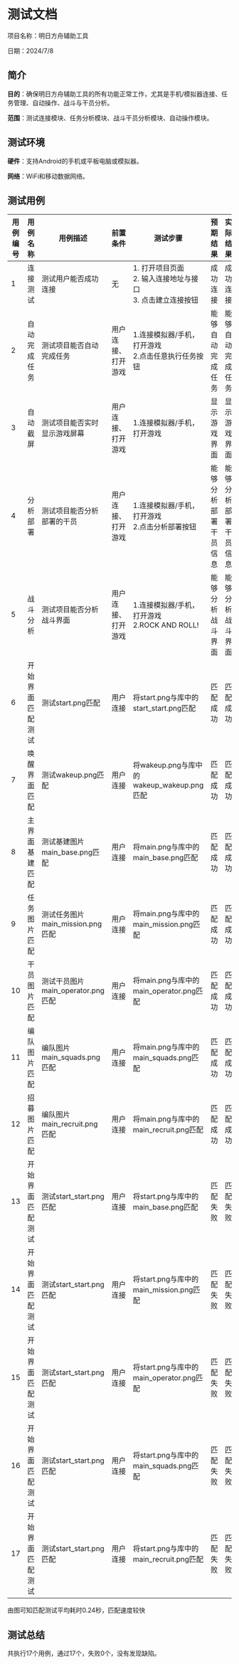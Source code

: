 # 测试文档

项目名称：明日方舟辅助工具

日期：2024/7/8

## 简介

**目的**：确保明日方舟辅助工具的所有功能正常工作，尤其是手机/模拟器连接、任务管理、自动操作、战斗与干员分析。 

**范围**：测试连接模块、任务分析模块、战斗干员分析模块、自动操作模块。

## 测试环境

**硬件**：支持Android的手机或平板电脑或模拟器。

**网络**：WiFi和移动数据网络。

## 测试用例

| 用例编号 | 用例名称         | 用例描述                          | 前置条件           | 测试步骤                                                     | 预期结果             | 实际结果             | 状态 |    备注    |
| -------- | ---------------- | --------------------------------- | ------------------ | ------------------------------------------------------------ | -------------------- | -------------------- | ---- | :--------: |
| 1        | 连接测试         | 测试用户能否成功连接              | 无                 | 1. 打开项目页面<br>2. 输入连接地址与接口<br>3. 点击建立连接按钮 | 成功连接             | 成功连接             | 通过 |     无     |
| 2        | 自动完成任务     | 测试项目能否自动完成任务          | 用户连接、打开游戏 | 1.连接模拟器/手机，打开游戏<br>2.点击任意执行任务按钮        | 能够自动完成任务     | 能够自动完成任务     | 通过 |     无     |
| 3        | 自动截屏         | 测试项目能否实时显示游戏屏幕      | 用户连接、打开游戏 | 1.连接模拟器/手机，打开游戏<br/>                             | 显示游戏界面         | 显示游戏界面         | 通过 |     无     |
| 4        | 分析部署         | 测试项目能否分析部署的干员        | 用户连接、打开游戏 | 1.连接模拟器/手机，打开游戏<br/>2.点击分析部署按钮           | 能够分析部署干员信息 | 能够分析部署干员信息 | 通过 |     无     |
| 5        | 战斗分析         | 测试项目能否分析战斗界面          | 用户连接、打开游戏 | 1.连接模拟器/手机，打开游戏<br/>2.ROCK AND ROLL!             | 能够分析战斗界面     | 能够分析战斗界面     | 通过 |     无     |
| 6        | 开始界面匹配测试 | 测试start.png匹配                 | 用户连接           | 将start.png与库中的start_start.png匹配                       | 匹配成功             | 匹配成功             | 通过 | 耗时0.6秒  |
| 7        | 唤醒界面匹配     | 测试wakeup.png匹配                | 用户连接           | 将wakeup.png与库中的wakeup_wakeup.png匹配                    | 匹配成功             | 匹配成功             | 通过 | 耗时0.29秒 |
| 8        | 主界面基建匹配   | 测试基建图片main_base.png匹配     | 用户连接           | 将main.png与库中的main_base.png匹配                          | 匹配成功             | 匹配成功             | 通过 | 耗时0.20秒 |
| 9        | 任务图片匹配     | 测试任务图片main_mission.png匹配  | 用户连接           | 将main.png与库中的main_mission.png匹配                       | 匹配成功             | 匹配成功             | 通过 | 耗时0.20秒 |
| 10       | 干员图片匹配     | 测试干员图片main_operator.png匹配 | 用户连接           | 将main.png与库中的main_operator.png匹配                      | 匹配成功             | 匹配成功             | 通过 | 耗时0.23秒 |
| 11       | 编队图片匹配     | 编队图片main_squads.png匹配       | 用户连接           | 将main.png与库中的main_squads.png匹配                        | 匹配成功             | 匹配成功             | 通过 | 耗时0.19秒 |
| 12       | 招募图片匹配     | 编队图片main_recruit.png匹配      | 用户连接           | 将main.png与库中的main_recruit.png匹配                       | 匹配成功             | 匹配成功             | 通过 | 耗时0.17秒 |
| 13       | 开始界面匹配测试 | 测试start_start.png匹配           | 用户连接           | 将start.png与库中的main_base.png匹配                         | 匹配失败             | 匹配失败             | 通过 | 耗时0.21秒 |
| 14       | 开始界面匹配测试 | 测试start_start.png匹配           | 用户连接           | 将start.png与库中的main_mission.png匹配                      | 匹配失败             | 匹配失败             | 通过 | 耗时0.19秒 |
| 15       | 开始界面匹配测试 | 测试start_start.png匹配           | 用户连接           | 将start.png与库中的main_operator.png匹配                     | 匹配失败             | 匹配失败             | 通过 | 耗时0.23秒 |
| 16       | 开始界面匹配测试 | 测试start_start.png匹配           | 用户连接           | 将start.png与库中的main_squads.png匹配                       | 匹配失败             | 匹配失败             | 通过 | 耗时0.20秒 |
| 17       | 开始界面匹配测试 | 测试start_start.png匹配           | 用户连接           | 将start.png与库中的main_recruit.png匹配                      | 匹配失败             | 匹配失败             | 通过 | 耗时0.18秒 |

由图可知匹配测试平均耗时0.24秒，匹配速度较快

## 测试总结

共执行17个用例，通过17个，失败0个，没有发现缺陷。
